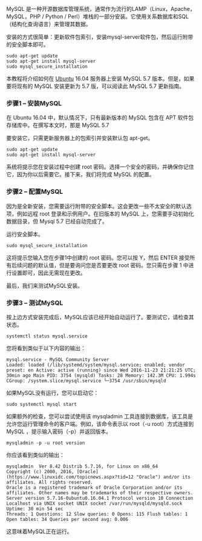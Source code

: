 MySQL 是一种开源数据库管理系统，通常作为流行的LAMP（Linux，Apache，MySQL，PHP / Python /
Perl）堆栈的一部分安装。它使用关系数据库和SQL（结构化查询语言）来管理其数据。

安装的方式很简单：更新软件包索引，安装mysql-server软件包，然后运行附带的安全脚本即可。

    
    
    sudo apt-get update
    sudo apt-get install mysql-server 
    sudo mysql_secure_installation
    

本教程将介绍如何在 [Ubuntu](https://www.linuxidc.com/topicnews.aspx?tid=2 "Ubuntu")
16.04 服务器上安装 MySQL 5.7 版本。但是，如果要将现有的 MySQL 安装更新为 5.7 版，可以阅读此 MySQL 5.7 更新指南。

### 步骤1 – 安装MySQL

在 Ubuntu 16.04 中，默认情况下，只有最新版本的 MySQL 包含在 APT 软件包存储库中。在撰写本文时，那是 MySQL 5.7

要安装它，只需更新服务器上的包索引并安装默认包 apt-get。

    
    
    sudo apt-get update
    sudo apt-get install mysql-server
    

系统将提示您在安装过程中创建 root 密码。选择一个安全的密码，并确保你记住它，因为你以后需要它。接下来，我们将完成 MySQL 的配置。

### 步骤2 – 配置MySQL

因为是全新安装，您需要运行附带的安全脚本。这会更改一些不太安全的默认选项，例如远程 root 登录和示例用户。在旧版本的 MySQL
上，您需要手动初始化数据目录，但 Mysql 5.7 已经自动完成了。

运行安全脚本。

    
    
    sudo mysql_secure_installation
    

这将提示您输入您在步骤1中创建的 root 密码。您可以按 Y，然后 ENTER 接受所有后续问题的默认值，但是要询问您是否要更改 root
密码。您只需在步骤 1 中进行设置即可，因此无需现在更改。

最后，我们来测试MySQL安装。

### 步骤3 – 测试MySQL

按上边方式安装完成后，MySQL应该已经开始自动运行了。要测试它，请检查其状态。

    
    
    systemctl status mysql.service
    

您将看到类似于以下内容的输出：

    
    
    mysql.service - MySQL Community Server
    Loaded: loaded (/lib/systemd/system/mysql.service; enabled; vendor preset: en Active: active (running) since Wed 2016-11-23 21:21:25 UTC; 30min ago Main PID: 3754 (mysqld) Tasks: 28 Memory: 142.3M CPU: 1.994s CGroup: /system.slice/mysql.service └─3754 /usr/sbin/mysqld
    

如果MySQL没有运行，您可以启动它：

    
    
    sudo systemctl mysql start
    

如果额外的检查，您可以尝试使用该 mysqladmin 工具连接到数据库，该工具是允许您运行管理命令的客户端。例如，该命令表示以 root（-u
root）方式连接到 MySQL ，提示输入密码（-p）并返回版本。

    
    
    mysqladmin -p -u root version
    

你应该看到类似的输出：

    
    
    mysqladmin  Ver 8.42 Distrib 5.7.16, for Linux on x86_64
    Copyright (c) 2000, 2016, [Oracle](https://www.linuxidc.com/topicnews.aspx?tid=12 "Oracle") and/or its affiliates. All rights reserved.
    Oracle is a registered trademark of Oracle Corporation and/or its affiliates. Other names may be trademarks of their respective owners.
    Server version 5.7.16-0ubuntu0.16.04.1 Protocol version 10 Connection Localhost via UNIX socket UNIX socket /var/run/mysqld/mysqld.sock Uptime: 30 min 54 sec
    Threads: 1 Questions: 12 Slow queries: 0 Opens: 115 Flush tables: 1 Open tables: 34 Queries per second avg: 0.006
    

这意味着MySQL正在运行。

